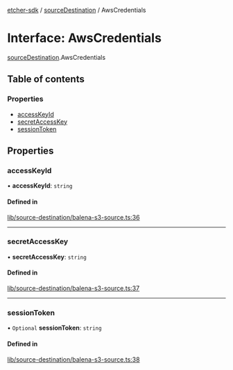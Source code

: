 [etcher-sdk](../README.md) / [sourceDestination](../modules/sourceDestination.md) / AwsCredentials

# Interface: AwsCredentials

[sourceDestination](../modules/sourceDestination.md).AwsCredentials

## Table of contents

### Properties

- [accessKeyId](sourceDestination.AwsCredentials.md#accesskeyid)
- [secretAccessKey](sourceDestination.AwsCredentials.md#secretaccesskey)
- [sessionToken](sourceDestination.AwsCredentials.md#sessiontoken)

## Properties

### accessKeyId

• **accessKeyId**: `string`

#### Defined in

[lib/source-destination/balena-s3-source.ts:36](https://github.com/balena-io-modules/etcher-sdk/blob/2636458/lib/source-destination/balena-s3-source.ts#L36)

___

### secretAccessKey

• **secretAccessKey**: `string`

#### Defined in

[lib/source-destination/balena-s3-source.ts:37](https://github.com/balena-io-modules/etcher-sdk/blob/2636458/lib/source-destination/balena-s3-source.ts#L37)

___

### sessionToken

• `Optional` **sessionToken**: `string`

#### Defined in

[lib/source-destination/balena-s3-source.ts:38](https://github.com/balena-io-modules/etcher-sdk/blob/2636458/lib/source-destination/balena-s3-source.ts#L38)
